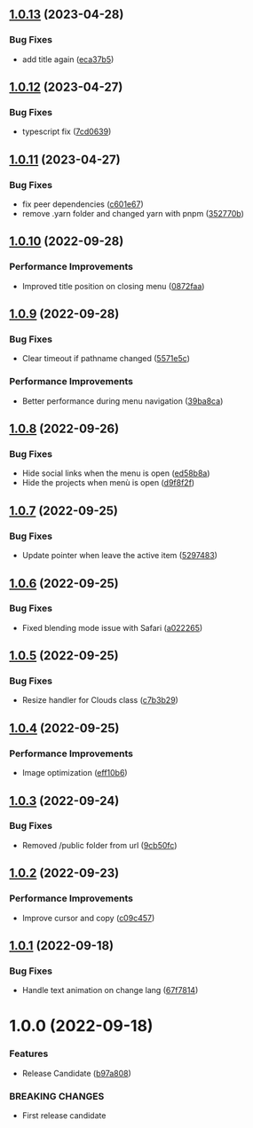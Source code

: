 ## [1.0.13](https://github.com/Aditya/folio-2022/compare/v1.0.12...v1.0.13) (2023-04-28)


### Bug Fixes

* add title again ([eca37b5](https://github.com/Aditya/folio-2022/commit/eca37b5e32a4f9493c91ef0e49e0b483b9dcda91))

## [1.0.12](https://github.com/Aditya/folio-2022/compare/v1.0.11...v1.0.12) (2023-04-27)


### Bug Fixes

* typescript fix ([7cd0639](https://github.com/Aditya/folio-2022/commit/7cd06398e8291841fb2460960ba6ddc29a55541f))

## [1.0.11](https://github.com/Aditya/folio-2022/compare/v1.0.10...v1.0.11) (2023-04-27)


### Bug Fixes

* fix peer dependencies ([c601e67](https://github.com/Aditya/folio-2022/commit/c601e67e3caa17fcabba90f9f64a03d3c81720fb))
* remove .yarn folder and changed yarn with pnpm ([352770b](https://github.com/Aditya/folio-2022/commit/352770b084229f86b17f3f42497f01b068035912))

## [1.0.10](https://github.com/Aditya/folio-2022/compare/v1.0.9...v1.0.10) (2022-09-28)


### Performance Improvements

* Improved title position on closing menu ([0872faa](https://github.com/Aditya/folio-2022/commit/0872faa2e2967617e8fa23166cb4f0c3ecb76b00))

## [1.0.9](https://github.com/Aditya/folio-2022/compare/v1.0.8...v1.0.9) (2022-09-28)


### Bug Fixes

* Clear timeout if pathname changed ([5571e5c](https://github.com/Aditya/folio-2022/commit/5571e5c00807063b4e9c08a3027174c903711d67))


### Performance Improvements

* Better performance during menu navigation ([39ba8ca](https://github.com/Aditya/folio-2022/commit/39ba8ca5a26394242868280fb3fadeae61262ba9))

## [1.0.8](https://github.com/Aditya/folio-2022/compare/v1.0.7...v1.0.8) (2022-09-26)


### Bug Fixes

* Hide social links when the menu is open ([ed58b8a](https://github.com/Aditya/folio-2022/commit/ed58b8ae26c5ad271919a42fcdd13858dd05b9e3))
* Hide the projects when menù is open ([d9f8f2f](https://github.com/Aditya/folio-2022/commit/d9f8f2fca7032862f5b65695053b400598da5807))

## [1.0.7](https://github.com/Aditya/folio-2022/compare/v1.0.6...v1.0.7) (2022-09-25)


### Bug Fixes

* Update pointer when leave the active item ([5297483](https://github.com/Aditya/folio-2022/commit/52974836c2cba72b6a2205144079ecf31418c6cc))

## [1.0.6](https://github.com/Aditya/folio-2022/compare/v1.0.5...v1.0.6) (2022-09-25)


### Bug Fixes

* Fixed blending mode issue with Safari ([a022265](https://github.com/Aditya/folio-2022/commit/a022265675e220210e9e180bc51909f979bacf13))

## [1.0.5](https://github.com/Aditya/folio-2022/compare/v1.0.4...v1.0.5) (2022-09-25)


### Bug Fixes

* Resize handler for Clouds class ([c7b3b29](https://github.com/Aditya/folio-2022/commit/c7b3b29618a4dd4f5a3eff8a9fbd6226b6653b16))

## [1.0.4](https://github.com/Aditya/folio-2022/compare/v1.0.3...v1.0.4) (2022-09-25)


### Performance Improvements

* Image optimization ([eff10b6](https://github.com/Aditya/folio-2022/commit/eff10b61e6867d50e5609822fffcd4152a2e399b))

## [1.0.3](https://github.com/Aditya/folio-2022/compare/v1.0.2...v1.0.3) (2022-09-24)


### Bug Fixes

* Removed /public folder from url ([9cb50fc](https://github.com/Aditya/folio-2022/commit/9cb50fc67717c6e58c9cac7ca46ec1b0f9de440b))

## [1.0.2](https://github.com/Aditya/folio-2022/compare/v1.0.1...v1.0.2) (2022-09-23)


### Performance Improvements

* Improve cursor and copy ([c09c457](https://github.com/Aditya/folio-2022/commit/c09c4577c3317dae3bab66524bb549d94930e544))

## [1.0.1](https://github.com/Aditya/folio-2022/compare/v1.0.0...v1.0.1) (2022-09-18)


### Bug Fixes

* Handle text animation on change lang ([67f7814](https://github.com/Aditya/folio-2022/commit/67f781479da1c8eb350bf14531efe40db69d0f92))

# 1.0.0 (2022-09-18)


### Features

* Release Candidate ([b97a808](https://github.com/Aditya/folio-2022/commit/b97a80881f1a40a086e27ce386d7b016540bc8c9))


### BREAKING CHANGES

* First release candidate

